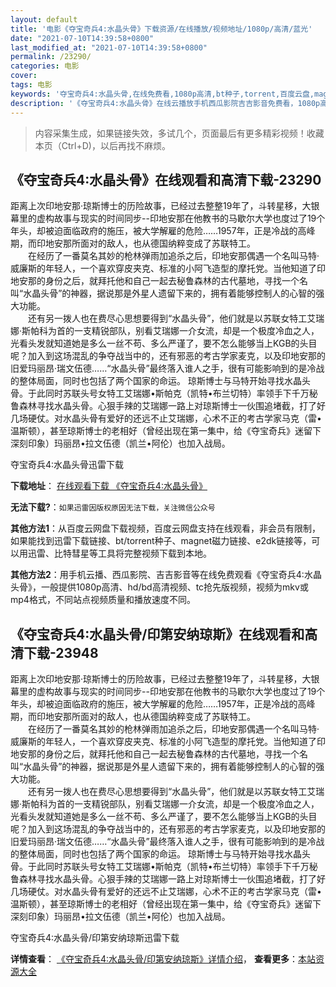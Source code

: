 ```yaml
---
layout: default
title: '电影《夺宝奇兵4:水晶头骨》下载资源/在线播放/视频地址/1080p/高清/蓝光'
date: "2021-07-10T14:39:58+0800"
last_modified_at: "2021-07-10T14:39:58+0800"
permalink: /23290/
categories: 电影
cover:
tags: 电影
keywords: '夺宝奇兵4:水晶头骨,在线免费看,1080p高清,bt种子,torrent,百度云盘,magnet,磁力链,迅雷下载资源'
description: '《夺宝奇兵4:水晶头骨》在线云播放手机西瓜影院吉吉影音免费看，1080p高清bd/hd未删减完整版和tc抢先枪版，mkv/mp4格式，附带bt/torrent种子、magnet/磁力链、百度云盘、网盘资源迅雷下载链接'
---
```


>内容采集生成，如果链接失效，多试几个，页面最后有更多精彩视频！收藏本页（Ctrl+D)，以后再找不麻烦。


## 《夺宝奇兵4:水晶头骨》在线观看和高清下载-23290

距离上次印地安那·琼斯博士的历险故事，已经过去整整19年了，斗转星移，大银幕里的虚构故事与现实的时间同步--印地安那在他教书的马歇尔大学也度过了19个年头，却被迫面临政府的施压，被大学解雇的危险&hellip;…1957年，正是冷战的高峰期，而印地安那所面对的敌人，也从德国纳粹变成了苏联特工。<br />　　在经历了一番莫名其妙的枪林弹雨加追杀之后，印地安那偶遇一个名叫马特&middot;威廉斯的年轻人，一个喜欢穿皮夹克、标准的小阿飞造型的摩托党。当他知道了印地安那的身份之后，就拜托他和自己一起去秘鲁森林的古代墓地，寻找一个名叫&ldquo;水晶头骨”的神器，据说那是外星人遗留下来的，拥有着能够控制人的心智的强大功能。<br />　　还有另一拨人也在费尽心思想要得到&ldquo;水晶头骨”，他们就是以苏联女特工艾瑞娜·斯帕科为首的一支精锐部队，别看艾瑞娜一介女流，却是一个极度冷血之人，光看头发就知道她是多么一丝不苟、多么严谨了，要不怎么能够当上KGB的头目呢？加入到这场混乱的争夺战当中的，还有邪恶的考古学家麦克，以及印地安那的旧爱玛丽昂&middot;瑞文伍德……“水晶头骨”最终落入谁人之手，很有可能影响到的是冷战的整体局面，同时也包括了两个国家的命运。 琼斯博士与马特开始寻找水晶头骨。于此同时苏联头号女特工艾瑞娜&bull;斯帕克（凯特•布兰切特）率领手下千万秘鲁森林寻找水晶头骨。心狠手辣的艾瑞娜一路上对琼斯博士一伙围追堵截，打了好几场硬仗。对水晶头骨有爱好的还远不止艾瑞娜，心术不正的考古学家马克（雷•温斯顿），甚至琼斯博士的老相好（曾经出现在第一集中，给《夺宝奇兵》迷留下深刻印象）玛丽昂•拉文伍德（凯兰&bull;阿伦）也加入战局。


夺宝奇兵4:水晶头骨迅雷下载

**下载地址**： [在线观看下载 《夺宝奇兵4:水晶头骨》](https://www.993dy.com//vod-detail-id-24973.html) 


**无法下载?**：`如果迅雷因版权原因无法下载，关注微信公众号 `

**其他方法1**：从百度云网盘下载视频，百度云网盘支持在线观看，非会员有限制，如果能找到迅雷下载链接、bt/torrent种子、magnet磁力链接、e2dk链接等，可以用迅雷、比特彗星等工具将完整视频下载到本地。

**其他方法2**：用手机云播、西瓜影院、吉吉影音等在线免费观看《夺宝奇兵4:水晶头骨》，一般提供1080p高清、hd/bd高清视频、tc抢先版视频，视频为mkv或mp4格式，不同站点视频质量和播放速度不同。


## 《夺宝奇兵4:水晶头骨/印第安纳琼斯》在线观看和高清下载-23948

距离上次印地安那·琼斯博士的历险故事，已经过去整整19年了，斗转星移，大银幕里的虚构故事与现实的时间同步--印地安那在他教书的马歇尔大学也度过了19个年头，却被迫面临政府的施压，被大学解雇的危险&hellip;…1957年，正是冷战的高峰期，而印地安那所面对的敌人，也从德国纳粹变成了苏联特工。<br />　　在经历了一番莫名其妙的枪林弹雨加追杀之后，印地安那偶遇一个名叫马特&middot;威廉斯的年轻人，一个喜欢穿皮夹克、标准的小阿飞造型的摩托党。当他知道了印地安那的身份之后，就拜托他和自己一起去秘鲁森林的古代墓地，寻找一个名叫&ldquo;水晶头骨”的神器，据说那是外星人遗留下来的，拥有着能够控制人的心智的强大功能。<br />　　还有另一拨人也在费尽心思想要得到&ldquo;水晶头骨”，他们就是以苏联女特工艾瑞娜·斯帕科为首的一支精锐部队，别看艾瑞娜一介女流，却是一个极度冷血之人，光看头发就知道她是多么一丝不苟、多么严谨了，要不怎么能够当上KGB的头目呢？加入到这场混乱的争夺战当中的，还有邪恶的考古学家麦克，以及印地安那的旧爱玛丽昂&middot;瑞文伍德……“水晶头骨”最终落入谁人之手，很有可能影响到的是冷战的整体局面，同时也包括了两个国家的命运。 琼斯博士与马特开始寻找水晶头骨。于此同时苏联头号女特工艾瑞娜&bull;斯帕克（凯特•布兰切特）率领手下千万秘鲁森林寻找水晶头骨。心狠手辣的艾瑞娜一路上对琼斯博士一伙围追堵截，打了好几场硬仗。对水晶头骨有爱好的还远不止艾瑞娜，心术不正的考古学家马克（雷•温斯顿），甚至琼斯博士的老相好（曾经出现在第一集中，给《夺宝奇兵》迷留下深刻印象）玛丽昂•拉文伍德（凯兰&bull;阿伦）也加入战局。


夺宝奇兵4:水晶头骨/印第安纳琼斯迅雷下载

**详情查看**： [《夺宝奇兵4:水晶头骨/印第安纳琼斯》详情介绍](/movie/23948/)， **查看更多**：[本站资源大全](/movie/t/all/)

